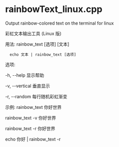 # rainbowText_linux.cpp
Output rainbow-colored text on the terminal for linux 

彩虹文本输出工具 (Linux 版)

用法: rainbow_text [选项] [文本]

      echo 文本 | rainbow_text [选项]
      
选项:

  -h, --help     显示帮助
  
  -v, --vertical 垂直显示
  
  -r, --random   每行随机彩虹渐变
  
示例:
  rainbow_text 你好世界
  
  rainbow_text -v 你好世界
  
  rainbow_text -r 你好世界
  
  echo 你好 | rainbow_text -r
